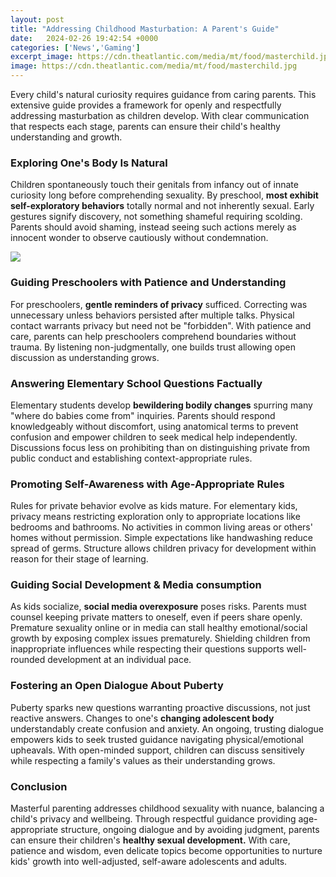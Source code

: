 ```yaml
---
layout: post
title: "Addressing Childhood Masturbation: A Parent's Guide"
date:   2024-02-26 19:42:54 +0000
categories: ['News','Gaming']
excerpt_image: https://cdn.theatlantic.com/media/mt/food/masterchild.jpg
image: https://cdn.theatlantic.com/media/mt/food/masterchild.jpg
---
```


Every child's natural curiosity requires guidance from caring parents. This extensive guide provides a framework for openly and respectfully addressing masturbation as children develop. With clear communication that respects each stage, parents can ensure their child's healthy understanding and growth.
### Exploring One's Body Is Natural
Children spontaneously touch their genitals from infancy out of innate curiosity long before comprehending sexuality. By preschool, **most exhibit self-exploratory behaviors** totally normal and not inherently sexual. Early gestures signify discovery, not something shameful requiring scolding. Parents should avoid shaming, instead seeing such actions merely as innocent wonder to observe cautiously without condemnation.

![](https://cdn.theatlantic.com/media/mt/food/masterchild.jpg)
### Guiding Preschoolers with Patience and Understanding  
For preschoolers, **gentle reminders of privacy** sufficed. Correcting was unnecessary unless behaviors persisted after multiple talks. Physical contact warrants privacy but need not be "forbidden". With patience and care, parents can help preschoolers comprehend boundaries without trauma. By listening non-judgmentally, one builds trust allowing open discussion as understanding grows.
### Answering Elementary School Questions Factually
Elementary students develop **bewildering bodily changes** spurring many "where do babies come from" inquiries. Parents should respond knowledgeably without discomfort, using anatomical terms to prevent confusion and empower children to seek medical help independently. Discussions focus less on prohibiting than on distinguishing private from public conduct and establishing context-appropriate rules. 
### Promoting Self-Awareness with Age-Appropriate Rules
Rules for private behavior evolve as kids mature. For elementary kids, privacy means restricting exploration only to appropriate locations like bedrooms and bathrooms. No activities in common living areas or others' homes without permission. Simple expectations like handwashing reduce spread of germs. Structure allows children privacy for development within reason for their stage of learning.
### Guiding Social Development & Media consumption 
As kids socialize, **social media overexposure** poses risks. Parents must counsel keeping private matters to oneself, even if peers share openly. Premature sexuality online or in media can stall healthy emotional/social growth by exposing complex issues prematurely. Shielding children from inappropriate influences while respecting their questions supports well-rounded development at an individual pace. 
### Fostering an Open Dialogue About Puberty 
Puberty sparks new questions warranting proactive discussions, not just reactive answers. Changes to one's **changing adolescent body** understandably create confusion and anxiety. An ongoing, trusting dialogue empowers kids to seek trusted guidance navigating physical/emotional upheavals. With open-minded support, children can discuss sensitively while respecting a family's values as their understanding grows.
### Conclusion
Masterful parenting addresses childhood sexuality with nuance, balancing a child's privacy and wellbeing. Through respectful guidance providing age-appropriate structure, ongoing dialogue and by avoiding judgment, parents can ensure their children's **healthy sexual development.** With care, patience and wisdom, even delicate topics become opportunities to nurture kids' growth into well-adjusted, self-aware adolescents and adults.